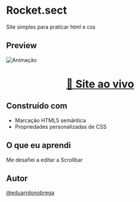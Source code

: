 # Rocket.sect

Site simples para praticar html e css

## Preview

![Animação](https://user-images.githubusercontent.com/87456011/189552714-3b580f66-f269-4394-94d2-01f10d01f8b3.gif)

<div align="center">

  <h1><a href="https://eduarrdonobrega.github.io/explorer-rocketseat/stage-02/rocket-sect/" target="_blank" >👾 Site ao vivo</a></h1>

</div>

## Construído com

-   Marcação HTML5 semântica
-   Propriedades personalizadas de CSS

## O que eu aprendi

Me desafiei a editar a Scrollbar


## Autor

[@eduarrdonobrega](https://github.com/eduarrdonobrega)

